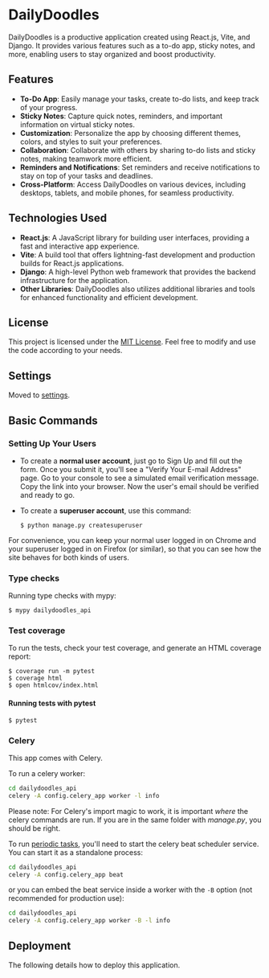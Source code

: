 # DailyDoodles

DailyDoodles is a productive application created using React.js, Vite, and Django. It provides various features such as
a to-do app, sticky notes, and more, enabling users to stay organized and boost productivity.

## Features

- **To-Do App**: Easily manage your tasks, create to-do lists, and keep track of your progress.
- **Sticky Notes**: Capture quick notes, reminders, and important information on virtual sticky notes.
- **Customization**: Personalize the app by choosing different themes, colors, and styles to suit your preferences.
- **Collaboration**: Collaborate with others by sharing to-do lists and sticky notes, making teamwork more efficient.
- **Reminders and Notifications**: Set reminders and receive notifications to stay on top of your tasks and deadlines.
- **Cross-Platform**: Access DailyDoodles on various devices, including desktops, tablets, and mobile phones, for
  seamless productivity.

## Technologies Used

- **React.js**: A JavaScript library for building user interfaces, providing a fast and interactive app experience.
- **Vite**: A build tool that offers lightning-fast development and production builds for React.js applications.
- **Django**: A high-level Python web framework that provides the backend infrastructure for the application.
- **Other Libraries**: DailyDoodles also utilizes additional libraries and tools for enhanced functionality and
  efficient development.

## License

This project is licensed under the [MIT License](./LICENSE). Feel free to modify and use the code according to your needs.

## Settings

Moved to [settings](./config/settings).

## Basic Commands

### Setting Up Your Users

- To create a **normal user account**, just go to Sign Up and fill out the form. Once you submit it, you'll see a "Verify Your E-mail Address" page. Go to your console to see a simulated email verification message. Copy the link into your browser. Now the user's email should be verified and ready to go.

- To create a **superuser account**, use this command:

      $ python manage.py createsuperuser

For convenience, you can keep your normal user logged in on Chrome and your superuser logged in on Firefox (or similar), so that you can see how the site behaves for both kinds of users.

### Type checks

Running type checks with mypy:

    $ mypy dailydoodles_api

### Test coverage

To run the tests, check your test coverage, and generate an HTML coverage report:

    $ coverage run -m pytest
    $ coverage html
    $ open htmlcov/index.html

#### Running tests with pytest

    $ pytest

### Celery

This app comes with Celery.

To run a celery worker:

```bash
cd dailydoodles_api
celery -A config.celery_app worker -l info
```

Please note: For Celery's import magic to work, it is important _where_ the celery commands are run. If you are in the same folder with _manage.py_, you should be right.

To run [periodic tasks](https://docs.celeryq.dev/en/stable/userguide/periodic-tasks.html), you'll need to start the celery beat scheduler service. You can start it as a standalone process:

```bash
cd dailydoodles_api
celery -A config.celery_app beat
```

or you can embed the beat service inside a worker with the `-B` option (not recommended for production use):

```bash
cd dailydoodles_api
celery -A config.celery_app worker -B -l info
```

## Deployment

The following details how to deploy this application.

